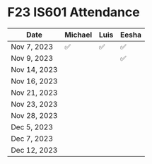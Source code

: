 # F23 IS601 Attendance
| Date         | Michael | Luis    | Eesha   |
|--------------|---------|---------|---------|
| Nov 7, 2023  |✅       |✅        |✅       |
| Nov 9, 2023  |         |         |✅         |
| Nov 14, 2023 |         |         |         |
| Nov 16, 2023 |         |         |         |
| Nov 21, 2023 |         |         |         |
| Nov 23, 2023 |         |         |         |
| Nov 28, 2023 |         |         |         |
| Dec 5, 2023  |         |         |         |
| Dec 7, 2023  |         |         |         |
| Dec 12, 2023 |         |         |         |

